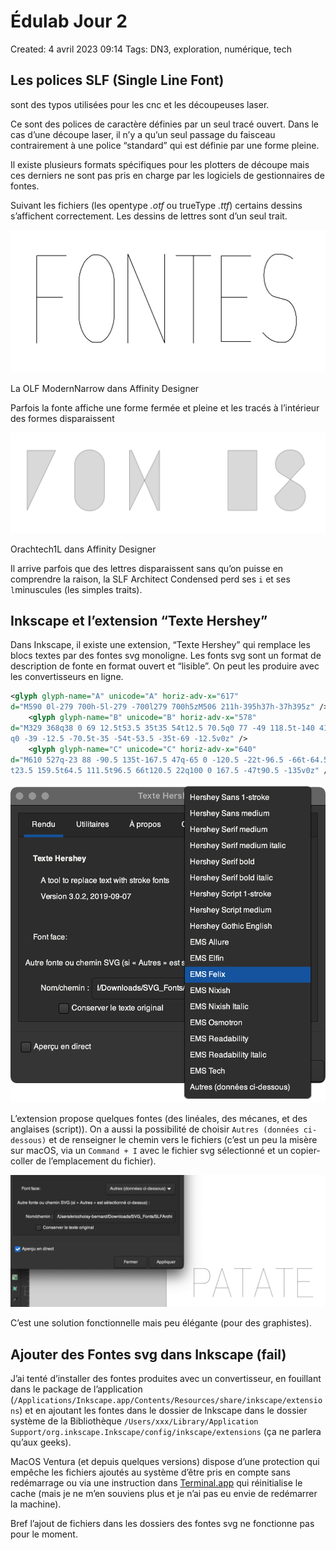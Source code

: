 # Édulab Jour 2

Created: 4 avril 2023 09:14
Tags: DN3, exploration, numérique, tech

## Les polices SLF (Single Line Font)

sont des typos utilisées pour les cnc et les découpeuses laser.

Ce sont des polices de caractère définies par un seul tracé ouvert. Dans le cas d’une découpe laser, il n’y a qu’un seul passage du faisceau contrairement à une police “standard” qui est définie par une forme pleine.

Il existe plusieurs formats spécifiques pour les plotters de découpe mais ces derniers ne sont pas pris en charge par les logiciels de gestionnaires de fontes.

Suivant les fichiers (les opentype *.otf* ou trueType *.ttf*) certains dessins s’affichent correctement. Les dessins de lettres sont d’un seul trait.

![La OLF ModernNarrow dans Affinity Designer](medias/Capture_decran_2023-04-04_a_09.33.21.png)

La OLF ModernNarrow dans Affinity Designer

Parfois la fonte affiche une forme fermée et pleine et les tracés à l’intérieur des formes disparaissent

![Orachtech1L dans Affinity Designer](medias/Capture_decran_2023-04-04_a_09.32.18.png)

Orachtech1L dans Affinity Designer

Il arrive parfois que des lettres disparaissent sans qu’on puisse en comprendre la raison, la SLF Architect Condensed perd ses `i` et ses `l`minuscules (les simples traits).

## Inkscape et l’extension “Texte Hershey”

Dans Inkscape, il existe une extension, “Texte Hershey” qui remplace les blocs textes par des fontes svg monoligne. Les fonts svg sont un format de description de fonte en format ouvert et “lisible”. On peut les produire avec les convertisseurs en ligne.

```xml
<glyph glyph-name="A" unicode="A" horiz-adv-x="617"
d="M590 0l-279 700h-5l-279 -700l279 700h5zM506 211h-395h37h-37h395z" />
    <glyph glyph-name="B" unicode="B" horiz-adv-x="578"
d="M329 368q38 0 69 12.5t53.5 35t35 54t12.5 70.5q0 77 -49 118.5t-140 41.5h-248v-700h243q116 0 176 48.5t60 138.5q0 88 -55.5 134.5t-155.5 46.5h-268h268q100 0 155.5 -46.5t55.5 -134.5q0 -90 -60 -138.5t-176 -48.5h-243v700h248q91 0 140 -41.5t49 -118.5
q0 -39 -12.5 -70.5t-35 -54t-53.5 -35t-69 -12.5v0z" />
    <glyph glyph-name="C" unicode="C" horiz-adv-x="640"
d="M610 527q-23 88 -90.5 135t-167.5 47q-65 0 -120.5 -22t-96.5 -66t-64.5 -111.5t-23.5 -159.5t23.5 -159.5t64.5 -112t96.5 -66.5t120.5 -22q100 0 167.5 47.5t90.5 135.5q-23 -88 -90.5 -135.5t-167.5 -47.5q-65 0 -120.5 22t-96.5 66.5t-64.5 112t-23.5 159.5
t23.5 159.5t64.5 111.5t96.5 66t120.5 22q100 0 167.5 -47t90.5 -135v0z" />
```

![Capture d’écran 2023-04-04 à 09.54.38.png](medias/Capture_decran_2023-04-04_a_09.54.38.png)

L’extension propose quelques fontes (des linéales, des mécanes, et des anglaises (script)). On a aussi la possibilité de choisir `Autres (données ci-dessous)` et de renseigner le chemin vers le fichiers (c’est un peu la misère sur macOS, via un `Command + I` avec le fichier svg sélectionné et un copier-coller de l’emplacement du fichier).

![Capture d’écran 2023-04-04 à 10.15.37.png](medias/Capture_decran_2023-04-04_a_10.15.37.png)

C’est une solution fonctionnelle mais peu élégante (pour des graphistes).

## Ajouter des Fontes svg dans Inkscape (fail)

J’ai tenté d’installer des fontes produites avec un convertisseur, en fouillant dans le package de l’application (`/Applications/Inkscape.app/Contents/Resources/share/inkscape/extensions`) et en ajoutant les fontes dans le dossier de Inkscape dans le dossier système de la Bibliothèque `/Users/xxx/Library/Application Support/org.inkscape.Inkscape/config/inkscape/extensions` (ça ne parlera qu’aux geeks).

MacOS Ventura (et depuis quelques versions) dispose d’une protection qui empêche les fichiers ajoutés au système d’être pris en compte sans redémarrage ou via une instruction dans [Terminal.app](http://Terminal.app) qui réinitialise le cache (mais je ne m’en souviens plus et je n’ai pas eu envie de redémarrer la machine).

Bref l’ajout de fichiers dans les dossiers des fontes svg ne fonctionne pas pour le moment.
